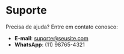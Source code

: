 # Suporte

Precisa de ajuda? Entre em contato conosco:  
- **E-mail**: suporte@seusite.com  
- **WhatsApp**: (11) 98765-4321  
